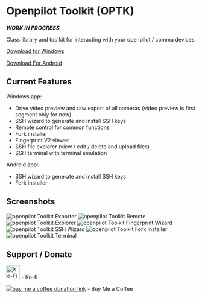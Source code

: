 # Openpilot Toolkit (OPTK)

***WORK IN PROGRESS***

Class library and toolkit for interacting with your openpilot / comma devices.

<a href='https://github.com/spektor56/OpenpilotToolkit/releases/download/1.9.1/OpenpilotToolkit.zip' target='_blank'>Download for Windows</a>

<a href='https://github.com/spektor56/OpenpilotToolkit/releases/download/1.8.1/com.spektor56.openpilottoolkitandroid.apk' target='_blank'>Download For Android</a>

Current Features
------

Windows app:
- Drive video preview and raw export of all cameras (video preview is first segment only for now)
- SSH wizard to generate and install SSH keys
- Remote control for common functions
- Fork installer
- Fingerprint V2 viewer
- SSH file explorer (view / edit / delete and upload files)
- SSH terminal with terminal emulation

Android app:
- SSH wizard to generate and install SSH keys
- Fork installer

Screenshots
------

![openpilot Toolkit Exporter](https://i.imgur.com/GAG527Q.png)
![openpilot Toolkit Remote](https://i.imgur.com/eog5Bhp.png)
![openpilot Toolkit Explorer](https://i.imgur.com/DkBxWfU.png)
![openpilot Toolkit Fingerprint Wizard](https://i.imgur.com/Nq1dW2k.png)
![openpilot Toolkit SSH Wizard](https://i.imgur.com/9nQLkxy.png)
![openpilot Toolkit Fork Installer](https://i.imgur.com/Qp5pQlK.png)
![openpilot Toolkit Terminal](https://i.imgur.com/3MVi4b9.png)

Support / Donate
------

<a href='https://ko-fi.com/M4M55991G' target='_blank'><img alt="Ko-Fi donation link" height='36' style='border:0px;height:36px;' src='https://cdn.ko-fi.com/cdn/kofi1.png?v=2' border='0' alt='Buy Me a Coffee at ko-fi.com' /></a> - Ko-fi

<a href="https://www.buymeacoffee.com/spektor56"><img alt="buy me a coffee donation link" src="https://img.buymeacoffee.com/button-api/?text=Buy me a coffee&emoji=&slug=spektor56&button_colour=5F7FFF&font_colour=ffffff&font_family=Cookie&outline_colour=000000&coffee_colour=FFDD00"></a> - Buy Me a Coffee
